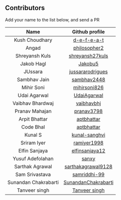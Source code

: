 ## Contributors
Add your name to the list below, and send a PR

| Name | Github profile |
|:----:|:--------------:|
| Kush Choudhary | [d-e-f-e-a-t](https://github.com/d-e-f-e-a-t) |
| Angad | [philosopher2](https://github.com/philosopher2) |
| Shreyansh Kuls | [shreyansh27kuls](https://github.com/shreyansh27kuls) |
| Jakob Hagl | [Jakobu5](https://github.com/Jakobu5) |
| JUssara | [jussararodrigues](https://github.com/jussararodrigues) |
| Sambhav Jain| [sambhav2448](https://github.com/sambhav2448)
| Mihir Soni | [mihirsoni826](https://github.com/mihirsoni826) |
| Udai Agarwal | [UdaiAgarwal](https://github.com/UdaiAgarwal) |
| Vaibhav Bhardwaj | [vaibhavbhj](https://github.com/vaibhavbhj) |
| Pranav Mahajan | [pranav3798](https://github.com/pranav3798) |
| Arpit Bhattar | [aptbhattar](https://github.com/aptbhattar) |
| Code Bhal | [aptbhattar](https://github.com/bhal) |
| Kunal S | [kunal-sanghvi](https://github.com/kunal-sanghvi) |
| Sriram Iyer | [ramiyer1998](https://github.com/ramiyer1998) |
| Elfin Sanjaya | [elfinsanjaya12](https://github.com/elfinsanjaya12) |
| Yusuf Adefolahan | [sanxy](https://github.com/sanxy) |
| Sarthak Agrawal | [sarthakagrawal9128](https://github.com/sarthakagrawal9128) |
| Sam Srivastava | [samriddhi-99](https://github.com/samriddhi-99) |
| Sunandan Chakrabarti | [SunandanChakrabarti](https://github.com/SunandanChakrabarti) |
| Tanveer singh | [Tanveer singh](https://github.com/tanveer7) |
